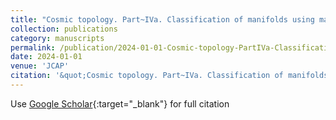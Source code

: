 ```yaml
---
title: "Cosmic topology. Part~IVa. Classification of manifolds using machine learning: a case study with small toroidal universes"
collection: publications
category: manuscripts
permalink: /publication/2024-01-01-Cosmic-topology-PartIVa-Classification-of-manifolds-using-machine-learning-a-case-study-with-small-toroidal-universes
date: 2024-01-01
venue: 'JCAP'
citation: '&quot;Cosmic topology. Part~IVa. Classification of manifolds using machine learning: a case study with small toroidal universes.&quot; JCAP, 2024.'
---
```

Use [Google Scholar](https://scholar.google.com/scholar?q=Cosmic+topology.+Part~IVa.+Classification+of+manifolds+using+machine+learning:+a+case+study+with+small+toroidal+universes){:target="_blank"} for full citation